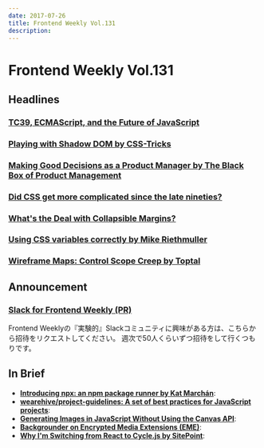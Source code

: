 ```yaml
---
date: 2017-07-26
title: Frontend Weekly Vol.131
description: 
---
```


# Frontend Weekly Vol.131

## Headlines

### [TC39, ECMAScript, and the Future of JavaScript](https://ponyfoo.com/articles/tc39-ecmascript-proposals-future-of-javascript)



### [Playing with Shadow DOM by CSS-Tricks](https://css-tricks.com/playing-shadow-dom/)



### [Making Good Decisions as a Product Manager by The Black Box of Product Management](https://medium.com/the-black-box-of-product-management/making-good-decisions-as-a-product-manager-c66ddacc9e2b)


### [Did CSS get more complicated since the late nineties?](https://hiddedevries.nl/en/blog/2017-07-03-did-css-get-more-complicated-since-the-late-nineties)



### [What's the Deal with Collapsible Margins?](https://bitsofco.de/collapsible-margins/)


### [Using CSS variables correctly by Mike Riethmuller](https://madebymike.com.au/writing/using-css-variables/)



### [Wireframe Maps: Control Scope Creep by Toptal](https://www.toptal.com/designers/wireframing/wireframe-mapping-to-avoid-scope-creep)

## Announcement

### [Slack for Frontend Weekly (PR)](https://studiomohawk.typeform.com/to/Kj8Gaj)

Frontend Weeklyの『実験的』Slackコミュニティに興味がある方は、こちらから招待をリクエストしてください。 週次で50人くらいずつ招待をして行くつもりです。

## In Brief

* [**Introducing npx: an npm package runner by Kat Marchán**](https://medium.com/@maybekatz/introducing-npx-an-npm-package-runner-55f7d4bd282b): 
* [**wearehive/project-guidelines: A set of best practices for JavaScript projects**](https://github.com/wearehive/project-guidelines): 
* [**Generating Images in JavaScript Without Using the Canvas API**](https://medium.com/the-guardian-mobile-innovation-lab/generating-images-in-javascript-without-using-the-canvas-api-77f3f4355fad): 
* [**Backgrounder on Encrypted Media Extensions (EME)**](https://www.w3.org/2017/07/EME-backgrounder.html): 
* [**Why I'm Switching from React to Cycle.js by SitePoint**](https://www.sitepoint.com/switching-from-react-to-cycle-js/): 
